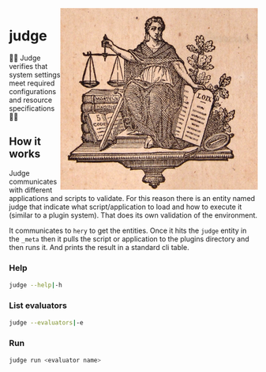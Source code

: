 <img src=".assets/judge.jpg" alt="Justice image" style="width: 400px;" align="right">

# judge
🧑‍⚖️ Judge verifies that system settings meet required configurations and resource specifications 🧑‍⚖️

## How it works
Judge communicates with different applications and scripts to validate. For this reason there is an entity named judge
that indicate what script/application to load and how to execute it (similar to a plugin system). That does its own
validation of the environment.

It communicates to `hery` to get the entities. Once it hits the `judge` entity in the `_meta` then it pulls the script
or application to the plugins directory and then runs it. And prints the result in a standard cli table.

### Help
```bash
judge --help|-h
```

### List evaluators
```bash
judge --evaluators|-e
```

### Run
```bash
judge run <evaluator name>
```
